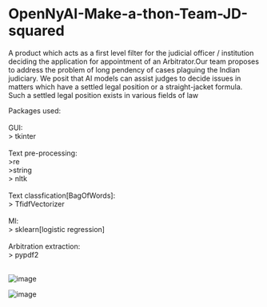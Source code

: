 # OpenNyAI-Make-a-thon-Team-JD-squared
 A product which acts as a first level filter for the judicial officer / institution deciding the application for appointment of an Arbitrator.Our team proposes to address the problem of long pendency of cases plaguing the Indian
judiciary. We posit that AI models can assist judges to decide issues in matters which have a
settled legal position or a straight-jacket formula. Such a settled legal position exists in
various fields of law

 Packages used:<br /><br />
 GUI: <br /> >  tkinter <br /><br />Text pre-processing: <br />>re<br /> >string <br />> nltk <br /><br />Text classfication[BagOfWords]: <br />> TfidfVectorizer<br /> <br />Ml:<br /> > sklearn[logistic regression]<br /><br />Arbitration extraction:<br />> pypdf2<br /><br />





![image](https://user-images.githubusercontent.com/11870995/191542740-e94f0d93-d8ad-4412-ab36-c6b612b6f48e.png)


![image](https://user-images.githubusercontent.com/11870995/191542917-24a4367d-0cfc-4575-b88d-fcdcd1f89f77.png)
